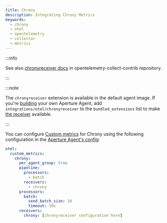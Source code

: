 ```yaml
---
title: Chrony
description: Integrating Chrony Metrics
keywords:
  - chrony
  - otel
  - opentelemetry
  - collector
  - metrics
---
```


:::info

See also [chronyreceiver docs][receiver] in opentelemetry-collect-contrib
repository.

:::

:::note

The `chronyreceiver` extension is available in the default agent image. If
you're [building][build] your own Aperture Agent, add
`integrations/otel/chronyreceiver` to the `bundled_extensions` list to make [the
receiver][receiver] available.

:::

You can configure [Custom metrics][custom-metrics] for Chrony using the
following configuration in the [Aperture Agent's config][agent-config]:

```yaml
otel:
  custom_metrics:
    chrony:
      per_agent_group: true
      pipeline:
        processors:
          - batch
        receivers:
          - chrony
      processors:
        batch:
          send_batch_size: 10
          timeout: 10s
      receivers:
        chrony: [chronyreceiver configuration here]
```

[build]: /reference/aperturectl/build/agent/agent.md
[receiver]:
  https://github.com/open-telemetry/opentelemetry-collector-contrib/tree/main/receiver/chronyreceiver
[custom-metrics]: /reference/configuration/agent.md#custom-metrics-config
[agent-config]: /reference/configuration/agent.md#agent-o-t-e-l-config
